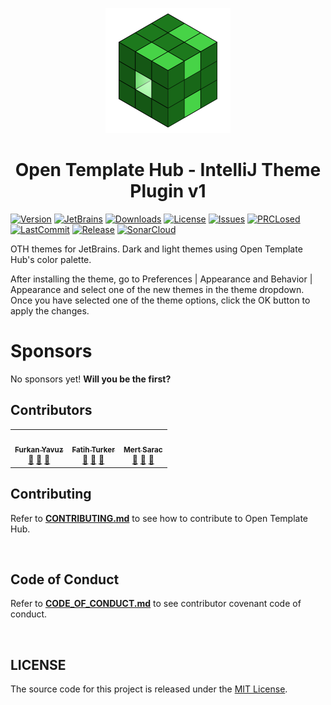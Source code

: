 <p align="center">
   <a href="https://opentemplatehub.com">
    <img src="https://raw.githubusercontent.com/open-template-hub/open-template-hub.github.io/master/assets/logo/brand-logo.png" alt="Logo" width=200>
  </a>
</p>

<h1 align="center">
Open Template Hub - IntelliJ Theme Plugin v1
</h1>

[![Version](https://img.shields.io/jetbrains/plugin/v/18932-oth-theme.svg?label=Version&style=for-the-badge)](https://plugins.jetbrains.com/plugin/18932-oth-theme)
[![JetBrains](https://img.shields.io/jetbrains/plugin/r/rating/18932-oth-theme?label=Rating&style=for-the-badge)](https://plugins.jetbrains.com/plugin/18932-oth-theme?preview=true)
[![Downloads](https://img.shields.io/jetbrains/plugin/d/18932-oth-theme.svg?style=for-the-badge&logo=jetbrains)](https://plugins.jetbrains.com/plugin/18932-oth-theme)
[![License](https://img.shields.io/github/license/open-template-hub/oth-intellij-theme-plugin?color=43b043&style=for-the-badge)](LICENSE)
[![Issues](https://img.shields.io/github/issues/open-template-hub/oth-intellij-theme-plugin?color=43b043&style=for-the-badge)](https://github.com/open-template-hub/oth-intellij-theme-plugin/issues)
[![PRCLosed](https://img.shields.io/github/issues-pr-closed-raw/open-template-hub/oth-intellij-theme-plugin?color=43b043&style=for-the-badge)](https://github.com/open-template-hub/oth-intellij-theme-plugin/pulls?q=is%3Apr+is%3Aclosed)
[![LastCommit](https://img.shields.io/github/last-commit/open-template-hub/oth-intellij-theme-plugin?color=43b043&style=for-the-badge)](https://github.com/open-template-hub/oth-intellij-theme-plugin/commits/main)
[![Release](https://img.shields.io/github/release/open-template-hub/oth-intellij-theme-plugin?include_prereleases&color=43b043&style=for-the-badge)](https://github.com/open-template-hub/oth-intellij-theme-plugin/releases)
[![SonarCloud](https://img.shields.io/sonar/quality_gate/open-template-hub_oth-intellij-theme-plugin?server=https%3A%2F%2Fsonarcloud.io&label=Sonar%20Cloud&style=for-the-badge&logo=sonarcloud)](https://sonarcloud.io/dashboard?id=open-template-hub_oth-intellij-theme-plugin)

<!-- Plugin description -->
OTH themes for JetBrains. Dark and light themes using Open Template Hub's color palette.

After installing the theme, go to Preferences | Appearance and Behavior | Appearance and select one of the new themes in the theme dropdown.
Once you have selected one of the theme options, click the OK button to apply the changes.

<!-- Plugin description end -->

# Sponsors

No sponsors yet! **Will you be the first?**

## Contributors

<!-- ALL-CONTRIBUTORS-LIST:START - Do not remove or modify this section -->
<!-- prettier-ignore-start -->
<!-- markdownlint-disable -->
<table>
  <tr>
    <td align="center"><a href="https://github.com/furknyavuz"><img src="https://avatars0.githubusercontent.com/u/2248168?s=460&u=435ef6ade0785a7a135ce56cae751fb3ade1d126&v=4" width="100px;" alt=""/><br /><sub><b>Furkan Yavuz</b></sub></a><br /><a href="https://github.com/open-template-hub/oth-intellij-theme-plugin/issues/created_by/furknyavuz" title="Answering Questions">💬</a> <a href="https://github.com/open-template-hub/oth-intellij-theme-plugin/commits?author=furknyavuz" title="Documentation">📖</a> <a href="https://github.com/open-template-hub/oth-intellij-theme-plugin/pulls?q=is%3Apr+reviewed-by%3Afurknyavuz" title="Reviewed Pull Requests">👀</a></td>
    <td align="center"><a href="https://github.com/fatihturker"><img src="https://avatars1.githubusercontent.com/u/2202179?s=460&u=261b1129e7106c067783cb022ab9999aad833bdc&v=4" width="100px;" alt=""/><br /><sub><b>Fatih Turker</b></sub></a><br /><a href="https://github.com/open-template-hub/oth-intellij-theme-plugin/issues/created_by/fatihturker" title="Answering Questions">💬</a> <a href="https://github.com/open-template-hub/oth-intellij-theme-plugin/commits?author=fatihturker" title="Documentation">📖</a> <a href="https://github.com/open-template-hub/oth-intellij-theme-plugin/pulls?q=is%3Apr+reviewed-by%3Afatihturker" title="Reviewed Pull Requests">👀</a></td>
    <td align="center"><a href="https://github.com/mertlsarac"><img src="https://avatars1.githubusercontent.com/u/38442589?s=400&u=aa3cda11724fc297a0bfa6beb35c9be81687cf3c&v=4" width="100px;" alt=""/><br /><sub><b>Mert Sarac</b></sub></a><br /><a href="https://github.com/open-template-hub/oth-intellij-theme-plugin/issues/created_by/mertlsarac" title="Answering Questions">💬</a> <a href="https://github.com/open-template-hub/oth-intellij-theme-plugin/commits?author=mertlsarac" title="Documentation">📖</a> <a href="https://github.com/open-template-hub/oth-intellij-theme-plugin/pulls?q=is%3Apr+reviewed-by%3Amertlsarac" title="Reviewed Pull Requests">👀</a></td>
  </tr>
</table>

<!-- markdownlint-enable -->
<!-- prettier-ignore-end -->

<!-- ALL-CONTRIBUTORS-LIST:END -->

## Contributing

Refer to **[CONTRIBUTING.md](https://github.com/open-template-hub/.github/blob/master/docs/CONTRIBUTING.md)** to see how to contribute to Open Template Hub.

<br/>

## Code of Conduct

Refer to **[CODE_OF_CONDUCT.md](https://github.com/open-template-hub/.github/blob/master/docs/CODE_OF_CONDUCT.md)** to see contributor covenant code of conduct.

<br/>

## LICENSE

The source code for this project is released under the [MIT License](LICENSE).

